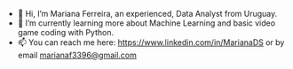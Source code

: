- 👋 Hi, I’m Mariana Ferreira, an experienced, Data Analyst from Uruguay. 
- 🌱 I’m currently learning more about Machine Learning and basic video game coding with Python.
- 📫 You can reach me here:  https://www.linkedin.com/in/MarianaDS or by email marianaf3396@gmail.com
<!---

--->
